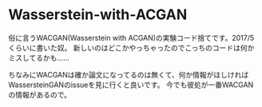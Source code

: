 # Wasserstein-with-ACGAN
俗に言うWACGAN(Wasserstein with ACGAN)の実験コード捨てです。2017/5くらいに書いた奴。
新しいのはどこかやっちゃったのでこっちのコードは何かミスしてるかも......

ちなみにWACGANは確か論文になってるのは無くて、何か情報がほしければWassersteinGANのissueを見に行くと良いです。
今でも彼処が一番WACGANの情報があるので。
